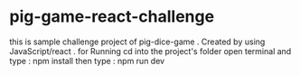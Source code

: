 # pig-game-react-challenge
 this is sample challenge project of pig-dice-game .
 Created by using JavaScript/react .
for Running cd into the project's folder open terminal and type : npm install 
then type : npm run dev
 
